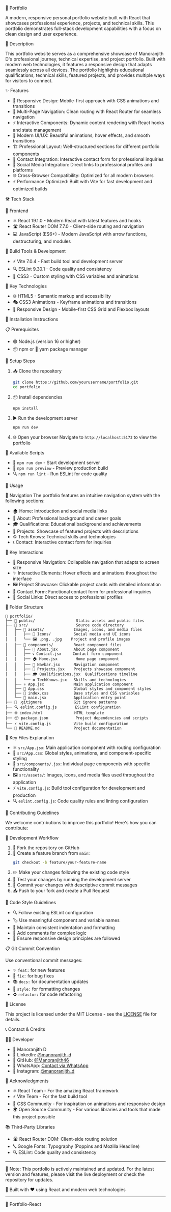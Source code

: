  🚀 Portfolio

A modern, responsive personal portfolio website built with React that showcases professional experience, projects, and technical skills. This portfolio demonstrates full-stack development capabilities with a focus on clean design and user experience.

 📝 Description

This portfolio website serves as a comprehensive showcase of Manoranjith D's professional journey, technical expertise, and project portfolio. Built with modern web technologies, it features a responsive design that adapts seamlessly across all devices. The portfolio highlights educational qualifications, technical skills, featured projects, and provides multiple ways for visitors to connect.

 ✨ Features

- 🎨 Responsive Design: Mobile-first approach with CSS animations and transitions
- 🧭 Multi-Page Navigation: Clean routing with React Router for seamless navigation
- ⚡ Interactive Components: Dynamic content rendering with React hooks and state management
- 💫 Modern UI/UX: Beautiful animations, hover effects, and smooth transitions
- 🏗️ Professional Layout: Well-structured sections for different portfolio components
- 📧 Contact Integration: Interactive contact form for professional inquiries
- 🔗 Social Media Integration: Direct links to professional profiles and platforms
- 🌐 Cross-Browser Compatibility: Optimized for all modern browsers
- ⚡ Performance Optimized: Built with Vite for fast development and optimized builds

 🛠️ Tech Stack

 🎯 Frontend
- ⚛️ React 19.1.0 - Modern React with latest features and hooks
- 🛣️ React Router DOM 7.7.0 - Client-side routing and navigation
- 💻 JavaScript (ES6+) - Modern JavaScript with arrow functions, destructuring, and modules

 🔧 Build Tools & Development
- ⚡ Vite 7.0.4 - Fast build tool and development server
- 🔍 ESLint 9.30.1 - Code quality and consistency
- 🎨 CSS3 - Custom styling with CSS variables and animations

 🔑 Key Technologies
- 🌐 HTML5 - Semantic markup and accessibility
- 🎭 CSS3 Animations - Keyframe animations and transitions
- 📱 Responsive Design - Mobile-first CSS Grid and Flexbox layouts

 🚀 Installation Instructions

 📋 Prerequisites
- 🟢 Node.js (version 16 or higher)
- 📦 npm or 🧶 yarn package manager

 🔧 Setup Steps

1. 📥 Clone the repository
   ```bash
   git clone https://github.com/yourusername/portfolio.git
   cd portfolio
   ```

2. 📦 Install dependencies
   ```bash
   npm install
   ```

3. ▶️ Run the development server
   ```bash
   npm run dev
   ```

4. 🌐 Open your browser
   Navigate to `http://localhost:5173` to view the portfolio

 📜 Available Scripts

- 🚀 `npm run dev` - Start development server
- 👀 `npm run preview` - Preview production build
- 🔍 `npm run lint` - Run ESLint for code quality

 📖 Usage

 🧭 Navigation
The portfolio features an intuitive navigation system with the following sections:
- 🏠 Home: Introduction and social media links
- 👤 About: Professional background and career goals
- 🎓 Qualifications: Educational background and achievements
- 💼 Projects: Showcase of featured projects with descriptions
- ⚙️ Tech Knows: Technical skills and technologies
- 📞 Contact: Interactive contact form for inquiries

 🎯 Key Interactions
- 📱 Responsive Navigation: Collapsible navigation that adapts to screen size
- ✨ Interactive Elements: Hover effects and animations throughout the interface
- 🖼️ Project Showcase: Clickable project cards with detailed information
- 📝 Contact Form: Functional contact form for professional inquiries
- 🔗 Social Links: Direct access to professional profiles

 📁 Folder Structure

```
📁 portfolio/
├── 📁 public/                  Static assets and public files
├── 📁 src/                     Source code directory
│   ├── 📁 assets/             Images, icons, and media files
│   │   ├── 📁 Icons/          Social media and UI icons
│   │   └── 🖼️ .png, .jpg    Project and profile images
│   ├── 📁 components/         React component files
│   │   ├── 👤 About.jsx       About page component
│   │   ├── 📞 Contact.jsx     Contact form component
│   │   ├── 🏠 Home.jsx        Home page component
│   │   ├── 🧭 Navbar.jsx      Navigation component
│   │   ├── 💼 Projects.jsx    Projects showcase component
│   │   ├── 🎓 Qualifications.jsx  Qualifications timeline
│   │   └── ⚙️ TechKnows.jsx   Skills and technologies
│   ├── ⚛️ App.jsx             Main application component
│   ├── 🎨 App.css             Global styles and component styles
│   ├── 🎨 index.css           Base styles and CSS variables
│   └── 🚀 main.jsx            Application entry point
├── 🚫 .gitignore              Git ignore patterns
├── 🔍 eslint.config.js        ESLint configuration
├── 🌐 index.html              HTML template
├── 📦 package.json            Project dependencies and scripts
├── ⚡ vite.config.js          Vite build configuration
└── 📖 README.md               Project documentation
```

 🔑 Key Files Explanation

- ⚛️ `src/App.jsx`: Main application component with routing configuration
- 🎨 `src/App.css`: Global styles, animations, and component-specific styling
- 🧩 `src/components/.jsx`: Individual page components with specific functionality
- 🖼️ `src/assets/`: Images, icons, and media files used throughout the application
- ⚡ `vite.config.js`: Build tool configuration for development and production
- 🔍 `eslint.config.js`: Code quality rules and linting configuration

 🤝 Contributing Guidelines

We welcome contributions to improve this portfolio! Here's how you can contribute:

 🔄 Development Workflow

1. 🍴 Fork the repository on GitHub
2. 🌿 Create a feature branch from `main`:
   ```bash
   git checkout -b feature/your-feature-name
   ```
3. ✏️ Make your changes following the existing code style
4. 🧪 Test your changes by running the development server
5. 💾 Commit your changes with descriptive commit messages
6. 📤 Push to your fork and create a Pull Request

 📝 Code Style Guidelines

- 🔍 Follow existing ESLint configuration
- 🏷️ Use meaningful component and variable names
- 📏 Maintain consistent indentation and formatting
- 💭 Add comments for complex logic
- 📱 Ensure responsive design principles are followed

 📋 Git Commit Convention

Use conventional commit messages:
- ✨ `feat:` for new features
- 🐛 `fix:` for bug fixes
- 📚 `docs:` for documentation updates
- 🎨 `style:` for formatting changes
- ♻️ `refactor:` for code refactoring

 📄 License

This project is licensed under the MIT License - see the [LICENSE](LICENSE) file for details.

 📞 Contact & Credits

 👨‍💻 Developer
- 👤 Manoranjith D
- 💼 LinkedIn: [@manoranjith-d](https://www.linkedin.com/in/manoranjith-d-52061528b)
- 🐙 GitHub: [@Manoranjith46](https://github.com/Manoranjith46)
- 📱 WhatsApp: [Contact via WhatsApp](https://wa.me/qr/LL7R2KKKQEIXJ1)
- 📸 Instagram: [@manoranjith_d](https://www.instagram.com/manoranjith_d)

 🙏 Acknowledgments

- ⚛️ React Team - For the amazing React framework
- ⚡ Vite Team - For the fast build tool
- 🎨 CSS Community - For inspiration on animations and responsive design
- 🌍 Open Source Community - For various libraries and tools that made this project possible

 📚 Third-Party Libraries

- 🛣️ React Router DOM: Client-side routing solution
- 🔤 Google Fonts: Typography (Poppins and Mozilla Headline)
- 🔍 ESLint: Code quality and consistency

---

📝 Note: This portfolio is actively maintained and updated. For the latest version and features, please visit the live deployment or check the repository for updates.

🚀 Built with ❤️ using React and modern web technologies

---

 🎯 Portfolio-React
